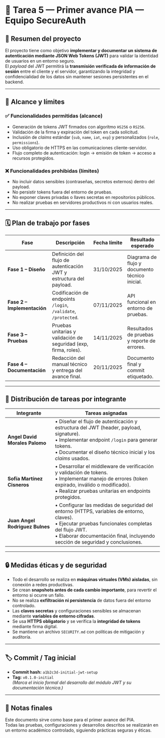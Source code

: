# 🧩 Tarea 5 — Primer avance PIA — Equipo SecureAuth

## 📘 Resumen del proyecto
El proyecto tiene como objetivo **implementar y documentar un sistema de autenticación mediante JSON Web Tokens (JWT)** para validar la identidad de usuarios en un entorno seguro.  
El *payload* del JWT permitirá la **transmisión verificada de información de sesión** entre el cliente y el servidor, garantizando la integridad y confidencialidad de los datos sin mantener sesiones persistentes en el backend.

---

## 🎯 Alcance y límites

### ✅ Funcionalidades permitidas (alcance)
- Generación de tokens JWT firmados con algoritmo `HS256` o `RS256`.  
- Validación de la firma y expiración del token en cada solicitud.  
- Inclusión de *claims* estándar (`sub`, `name`, `iat`, `exp`) y personalizados (`role`, `permissions`).  
- Uso obligatorio de HTTPS en las comunicaciones cliente-servidor.  
- Flujo completo de autenticación: login → emisión de token → acceso a recursos protegidos.

### ❌ Funcionalidades prohibidas (límites)
- No incluir datos sensibles (contraseñas, secretos externos) dentro del payload.  
- No persistir tokens fuera del entorno de pruebas.  
- No exponer claves privadas o llaves secretas en repositorios públicos.  
- No realizar pruebas en servidores productivos ni con usuarios reales.

---

## 🗓️ Plan de trabajo por fases

| **Fase** | **Descripción** | **Fecha límite** | **Resultado esperado** |
|-----------|-----------------|------------------|------------------------|
| **Fase 1 – Diseño** | Definición del flujo de autenticación JWT y estructura del payload. | 31/10/2025 | Diagrama de flujo y documento técnico inicial. |
| **Fase 2 – Implementación** | Codificación de endpoints `/login`, `/validate`, `/protected`. | 07/11/2025 | API funcional en entorno de pruebas. |
| **Fase 3 – Pruebas** | Pruebas unitarias y validación de seguridad (exp, firma, roles). | 14/11/2025 | Resultados de pruebas y reporte de errores. |
| **Fase 4 – Documentación** | Redacción del manual técnico y entrega del avance final. | 20/11/2025 | Documento final y commit etiquetado. |

---

## 👥 Distribución de tareas por integrante

| **Integrante** | **Tareas asignadas** |
|----------------|----------------------|
| **Angel David Morales Palomo** | • Diseñar el flujo de autenticación y estructura del JWT (header, payload, signature).<br>• Implementar endpoint `/login` para generar tokens.<br>• Documentar el diseño técnico inicial y los *claims* usados. |
| **Sofía Martínez Cisneros** | • Desarrollar el middleware de verificación y validación de tokens.<br>• Implementar manejo de errores (token expirado, inválido o modificado).<br>• Realizar pruebas unitarias en endpoints protegidos. |
| **Juan Angel Rodriguez Bulnes** | • Configurar las medidas de seguridad del entorno (HTTPS, variables de entorno, claves).<br>• Ejecutar pruebas funcionales completas del flujo JWT.<br>• Elaborar documentación final, incluyendo sección de seguridad y conclusiones. |

---

## 🔒 Medidas éticas y de seguridad

- Todo el desarrollo se realiza en **máquinas virtuales (VMs) aisladas**, sin conexión a redes productivas.  
- Se crean **snapshots antes de cada cambio importante**, para revertir el entorno si ocurre un fallo.  
- No se realiza **exfiltración ni persistencia** de datos fuera del entorno controlado.  
- Las **claves secretas** y configuraciones sensibles se almacenan mediante **variables de entorno cifradas**.  
- Se usa **HTTPS obligatorio** y se verifica la **integridad de tokens** mediante firma digital.  
- Se mantiene un archivo `SECURITY.md` con políticas de mitigación y auditoría.

---

## 🏷️ Commit / Tag inicial

- **Commit hash:** `a1b2c3d-initial-jwt-setup`  
- **Tag:** `v0.1.0-initial`  
*(Marca el inicio formal del desarrollo del módulo JWT y su documentación técnica.)*

---

## 📎 Notas finales
Este documento sirve como base para el primer avance del PIA.  
Todas las pruebas, configuraciones y desarrollos descritos se realizarán en un entorno académico controlado, siguiendo prácticas seguras y éticas.
